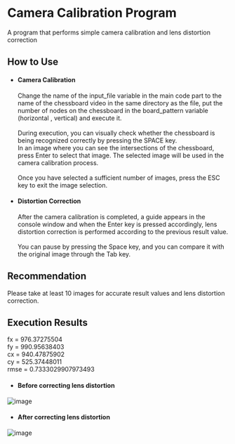 # Camera Calibration Program
A program that performs simple camera calibration and lens distortion correction

## How to Use
* <h4>Camera Calibration</h4>
    Change the name of the input_file variable in the main code part to the name of the chessboard video in the same directory as the file, put the number of nodes on the chessboard in the board_pattern variable (horizontal , vertical) and execute it.
    <br><br>During execution, you can visually check whether the chessboard is being recognized correctly by pressing the SPACE key.
    <br>In an image where you can see the intersections of the chessboard, press Enter to select that image. The selected image will be used in the camera calibration process.
    <br><br>Once you have selected a sufficient number of images, press the ESC key to exit the image selection.
* <h4>Distortion Correction</h4>
    After the camera calibration is completed, a guide appears in the console window and when the Enter key is pressed accordingly, lens distortion correction is performed according to the previous result value.
    <br><br>You can pause by pressing the Space key, and you can compare it with the original image through the Tab key.

## Recommendation
Please take at least 10 images for accurate result values and lens distortion correction.

## Execution Results
fx = 976.37275504
<br>fy = 990.95638403
<br>cx = 940.47875902
<br>cy = 525.37448011
<br>rmse = 0.7333029907973493

* <h4>Before correcting lens distortion</h4>
![image](https://github.com/Kumauma/camera-calibration/assets/51203951/e93fd2e3-dd24-41a6-ad38-a20cc33c0492)
<br>
* <h4>After correcting lens distortion</h4>
![image](https://github.com/Kumauma/camera-calibration/assets/51203951/a1680879-fe3a-4aa4-9670-bc930a289744)
